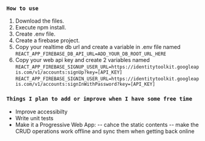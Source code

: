### `How to use`
1. Download the files.
2. Execute npm install.
3. Create .env file.
4. Create a firebase project.
5. Copy your realtime db url and create a variable in .env file named `REACT_APP_FIREBASE_DB_API_URL=ADD_YOUR_DB_ROOT_URL_HERE`
6. Copy your web api key and create 2 variables named
`REACT_APP_FIREBASE_SIGNUP_USER_URL=https://identitytoolkit.googleapis.com/v1/accounts:signUp?key=[API_KEY]`
`REACT_APP_FIREBASE_SIGNIN_USER_URL=https://identitytoolkit.googleapis.com/v1/accounts:signInWithPassword?key=[API_KEY]`

### `Things I plan to add or improve when I have some free time`
- Improve accessibilty
- Write unit tests
- Make it a Progressive Web App: -- cahce the static contents -- make the CRUD operations work offline and sync them when getting back online
